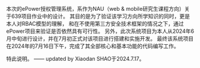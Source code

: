 本次的ePower授权管理系统，系作为NAU（web & mobile研究生课程方向）关于639项目作业中的设计。
其目的是为了验证该学习方向所学知识的同时，更是本人对RBAC模型的理解，
和在不使用第三方安全技术框架的情况之下，通过ePower项目来验证是否依然具有可行性。
另外，此次系统项目为本人从2024年6月中旬进行设计，并在7月初正式对该项目进行搭建和实施开发。
最终该系统项目在2024年的7月16日下午，完成了其全部核心和基本功能的代码编写工作。

特此说明。
—— updated by Xiaodan SHAO于2024.7.17。
